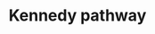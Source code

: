 ---
annotations:
- type: Pathway Ontology
  value: phospholipid metabolic pathway
- type: Pathway Ontology
  value: CDP-choline pathway of phosphatidylcholine biosynthesis
authors:
- MaintBot
- Khanspers
- Thomas
- Ddigles
- Egonw
- Mkutmon
- DeSl
description: 'The CDP-choline pathway, first identified by Eugene Kennedy in 1956,
  is the predominant mechanism by which mammalian cells synthesize phosphatidylcholine
  (PC) for incorporation into membranes or lipid-derived signalling molecules. The
  CDP-choline pathway represents one half of what is known as the Kennedy pathway.
  The other half is the CDP-ethanolamine pathway which is responsible for the biosynthesis
  of the phospholipid product phosphatidylethanolamine (PE). Source: [https://en.wikipedia.org/wiki/CDP-choline_pathway
  Wikipedia]'
last-edited: 2019-09-17
organisms:
- Mus musculus
redirect_from:
- /index.php/Pathway:WP1771
- /instance/WP1771
schema-jsonld:
- '@context': https://schema.org/
  '@id': https://wikipathways.github.io/pathways/WP1771.html
  '@type': Dataset
  creator:
    '@type': Organization
    name: WikiPathways
  description: 'The CDP-choline pathway, first identified by Eugene Kennedy in 1956,
    is the predominant mechanism by which mammalian cells synthesize phosphatidylcholine
    (PC) for incorporation into membranes or lipid-derived signalling molecules. The
    CDP-choline pathway represents one half of what is known as the Kennedy pathway.
    The other half is the CDP-ethanolamine pathway which is responsible for the biosynthesis
    of the phospholipid product phosphatidylethanolamine (PE). Source: [https://en.wikipedia.org/wiki/CDP-choline_pathway
    Wikipedia]'
  keywords:
  - Phosphatidylserine
  - O-Phosphoethanolamine
  - SAM
  - Chkb
  - Pcyt2
  - CMP
  - Etnk1
  - Phosphatidylethanolamine
  - ATP
  - Pcyt1a
  - Phosphocholine
  - PPi
  - L-Serine
  - Chka
  - Etnk2
  - CTP
  - Pcyt1b
  - Ptdss2
  - AAG
  - Pemt
  - CDP-Ethanolamine
  - Ptdss1
  - Phosphatidylcholines
  - CDP-choline
  - DAG
  - Pisd
  - SAH
  - Sgpl1
  - Cept1
  - Chpt1
  - Ethanolamine
  - Sphingolipids
  - Choline
  - ADP
  license: CC0
  name: Kennedy pathway
seo: CreativeWork
title: Kennedy pathway
wpid: WP1771
---